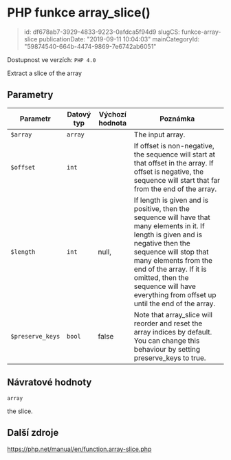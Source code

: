 PHP funkce array_slice()
========================

> id: df678ab7-3929-4833-9223-0afdca5f94d9
> slugCS: funkce-array-slice
> publicationDate: "2019-09-11 10:04:03"
> mainCategoryId: "59874540-664b-4474-9869-7e6742ab6051"

Dostupnost ve verzích: `PHP 4.0`

Extract a slice of the array


Parametry
--------------

| Parametr | Datový typ | Výchozí hodnota | Poznámka |
|-----|-----|-----|-----|
| `$array` | `array` |  | The input array. |
| `$offset` | `int` |  | If offset is non-negative, the sequence will start at that offset in the array. If offset is negative, the sequence will start that far from the end of the array. |
| `$length` | `int` | null, | If length is given and is positive, then the sequence will have that many elements in it. If length is given and is negative then the sequence will stop that many elements from the end of the array. If it is omitted, then the sequence will have everything from offset up until the end of the array. |
| `$preserve_keys` | `bool` | false | Note that array_slice will reorder and reset the array indices by default. You can change this behaviour by setting preserve_keys to true. |


Návratové hodnoty
----------------

`array`

the slice.

Další zdroje
------------

https://php.net/manual/en/function.array-slice.php
